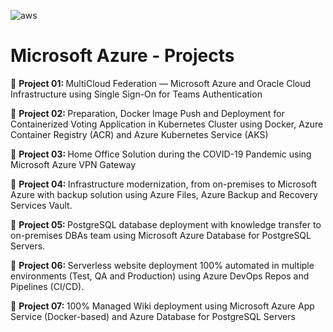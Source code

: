 <img src="https://www.vectorlogo.zone/logos/microsoft_azure/microsoft_azure-ar21.svg" alt="aws"/> <p> 
# Microsoft Azure - Projects
<p>
🔷 <b> Project 01: </b> MultiCloud Federation — Microsoft Azure and Oracle Cloud Infrastructure using Single Sign-On for Teams Authentication <p>
🔷 <b> Project 02: </b> Preparation, Docker Image Push and Deployment for Containerized Voting Application in Kubernetes Cluster using Docker, Azure Container Registry (ACR) and Azure Kubernetes Service (AKS) <p>
🔷 <b> Project 03: </b> Home Office Solution during the COVID-19 Pandemic using Microsoft Azure VPN Gateway <p>
🔷 <b> Project 04: </b> Infrastructure modernization, from on-premises to Microsoft Azure with backup solution using Azure Files, Azure Backup and Recovery Services Vault. <p>
🔷 <b> Project 05: </b> PostgreSQL database deployment with knowledge transfer to on-premises DBAs team using Microsoft Azure Database for PostgreSQL Servers. <p>
🔷 <b> Project 06: </b> Serverless website deployment 100% automated in multiple environments (Test, QA and Production) using Azure DevOps Repos and Pipelines (CI/CD). <p>
🔷 <b> Project 07: </b> 100% Managed Wiki deployment using Microsoft Azure App Service (Docker-based) and Azure Database for PostgreSQL Servers <p>
